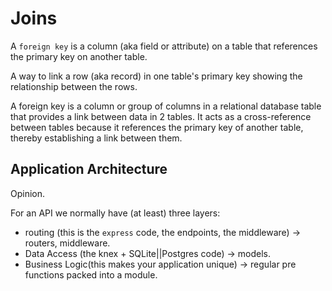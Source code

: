 # Joins

A `foreign key` is a column (aka field or attribute) on a table that references the primary key on another table.

A way to link a row (aka record) in one table's primary key showing the relationship between the rows.

A foreign key is a column or group of columns in a relational database table that provides a link between data in 2 tables. It acts as a cross-reference between tables because it references the primary key of another table, thereby establishing a link between them.

## Application  Architecture

Opinion.

For an API we normally have (at least) three layers:

- routing (this is the `express` code, the endpoints, the middleware) -> routers, middleware.
- Data Access (the knex + SQLite||Postgres code) -> models.
- Business Logic(this makes your application unique) -> regular pre functions packed into a module.

